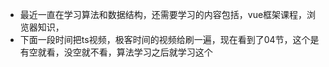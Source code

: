 - 最近一直在学习算法和数据结构，还需要学习的内容包括，vue框架课程，浏览器知识，
- 下面一段时间把ts视频，极客时间的视频给刷一遍，现在看到了04节，这个是有空就看，没空就不看，算法学习之后就学习这个